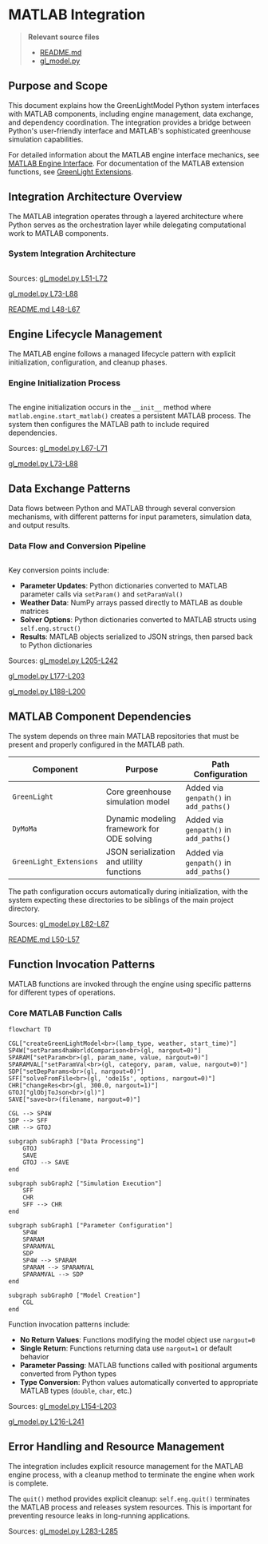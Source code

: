 # MATLAB Integration

> **Relevant source files**
> * [README.md](https://github.com/greenpeer/GreenLightModel/blob/98b32e39/README.md)
> * [gl_model.py](https://github.com/greenpeer/GreenLightModel/blob/98b32e39/gl_model.py)

## Purpose and Scope

This document explains how the GreenLightModel Python system interfaces with MATLAB components, including engine management, data exchange, and dependency coordination. The integration provides a bridge between Python's user-friendly interface and MATLAB's sophisticated greenhouse simulation capabilities.

For detailed information about the MATLAB engine interface mechanics, see [MATLAB Engine Interface](/greenpeer/GreenLightModel/4.1-matlab-engine-interface). For documentation of the MATLAB extension functions, see [GreenLight Extensions](/greenpeer/GreenLightModel/4.2-greenlight-extensions).

## Integration Architecture Overview

The MATLAB integration operates through a layered architecture where Python serves as the orchestration layer while delegating computational work to MATLAB components.

### System Integration Architecture

```

```

Sources: [gl_model.py L51-L72](https://github.com/greenpeer/GreenLightModel/blob/98b32e39/gl_model.py#L51-L72)

 [gl_model.py L73-L88](https://github.com/greenpeer/GreenLightModel/blob/98b32e39/gl_model.py#L73-L88)

 [README.md L48-L67](https://github.com/greenpeer/GreenLightModel/blob/98b32e39/README.md#L48-L67)

## Engine Lifecycle Management

The MATLAB engine follows a managed lifecycle pattern with explicit initialization, configuration, and cleanup phases.

### Engine Initialization Process

```

```

The engine initialization occurs in the `__init__` method where `matlab.engine.start_matlab()` creates a persistent MATLAB process. The system then configures the MATLAB path to include required dependencies.

Sources: [gl_model.py L67-L71](https://github.com/greenpeer/GreenLightModel/blob/98b32e39/gl_model.py#L67-L71)

 [gl_model.py L73-L88](https://github.com/greenpeer/GreenLightModel/blob/98b32e39/gl_model.py#L73-L88)

## Data Exchange Patterns

Data flows between Python and MATLAB through several conversion mechanisms, with different patterns for input parameters, simulation data, and output results.

### Data Flow and Conversion Pipeline

```

```

Key conversion points include:

* **Parameter Updates**: Python dictionaries converted to MATLAB parameter calls via `setParam()` and `setParamVal()`
* **Weather Data**: NumPy arrays passed directly to MATLAB as double matrices
* **Solver Options**: Python dictionaries converted to MATLAB structs using `self.eng.struct()`
* **Results**: MATLAB objects serialized to JSON strings, then parsed back to Python dictionaries

Sources: [gl_model.py L205-L242](https://github.com/greenpeer/GreenLightModel/blob/98b32e39/gl_model.py#L205-L242)

 [gl_model.py L177-L203](https://github.com/greenpeer/GreenLightModel/blob/98b32e39/gl_model.py#L177-L203)

 [gl_model.py L188-L200](https://github.com/greenpeer/GreenLightModel/blob/98b32e39/gl_model.py#L188-L200)

## MATLAB Component Dependencies

The system depends on three main MATLAB repositories that must be present and properly configured in the MATLAB path.

| Component | Purpose | Path Configuration |
| --- | --- | --- |
| `GreenLight` | Core greenhouse simulation model | Added via `genpath()` in `add_paths()` |
| `DyMoMa` | Dynamic modeling framework for ODE solving | Added via `genpath()` in `add_paths()` |
| `GreenLight_Extensions` | JSON serialization and utility functions | Added via `genpath()` in `add_paths()` |

The path configuration occurs automatically during initialization, with the system expecting these directories to be siblings of the main project directory.

Sources: [gl_model.py L82-L87](https://github.com/greenpeer/GreenLightModel/blob/98b32e39/gl_model.py#L82-L87)

 [README.md L50-L57](https://github.com/greenpeer/GreenLightModel/blob/98b32e39/README.md#L50-L57)

## Function Invocation Patterns

MATLAB functions are invoked through the engine using specific patterns for different types of operations.

### Core MATLAB Function Calls

```mermaid
flowchart TD

CGL["createGreenLightModel<br>(lamp_type, weather, start_time)"]
SP4W["setParams4haWorldComparison<br>(gl, nargout=0)"]
SPARAM["setParam<br>(gl, param_name, value, nargout=0)"]
SPARAMVAL["setParamVal<br>(gl, category, param, value, nargout=0)"]
SDP["setDepParams<br>(gl, nargout=0)"]
SFF["solveFromFile<br>(gl, 'ode15s', options, nargout=0)"]
CHR["changeRes<br>(gl, 300.0, nargout=1)"]
GTOJ["glObjToJson<br>(gl)"]
SAVE["save<br>(filename, nargout=0)"]

CGL --> SP4W
SDP --> SFF
CHR --> GTOJ

subgraph subGraph3 ["Data Processing"]
    GTOJ
    SAVE
    GTOJ --> SAVE
end

subgraph subGraph2 ["Simulation Execution"]
    SFF
    CHR
    SFF --> CHR
end

subgraph subGraph1 ["Parameter Configuration"]
    SP4W
    SPARAM
    SPARAMVAL
    SDP
    SP4W --> SPARAM
    SPARAM --> SPARAMVAL
    SPARAMVAL --> SDP
end

subgraph subGraph0 ["Model Creation"]
    CGL
end
```

Function invocation patterns include:

* **No Return Values**: Functions modifying the model object use `nargout=0`
* **Single Return**: Functions returning data use `nargout=1` or default behavior
* **Parameter Passing**: MATLAB functions called with positional arguments converted from Python types
* **Type Conversion**: Python values automatically converted to appropriate MATLAB types (`double`, `char`, etc.)

Sources: [gl_model.py L154-L203](https://github.com/greenpeer/GreenLightModel/blob/98b32e39/gl_model.py#L154-L203)

 [gl_model.py L216-L241](https://github.com/greenpeer/GreenLightModel/blob/98b32e39/gl_model.py#L216-L241)

## Error Handling and Resource Management

The integration includes explicit resource management for the MATLAB engine process, with a cleanup method to terminate the engine when work is complete.

The `quit()` method provides explicit cleanup: `self.eng.quit()` terminates the MATLAB process and releases system resources. This is important for preventing resource leaks in long-running applications.

Sources: [gl_model.py L283-L285](https://github.com/greenpeer/GreenLightModel/blob/98b32e39/gl_model.py#L283-L285)